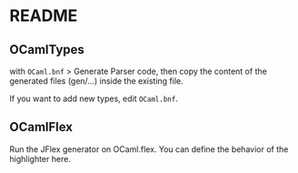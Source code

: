 # README

## OCamlTypes

with `OCaml.bnf` > Generate Parser code, then copy the content of the generated files (gen/...) inside the existing file.

If you want to add new types, edit `OCaml.bnf`.

## OCamlFlex

Run the JFlex generator on OCaml.flex. You can define the behavior of the highlighter here.